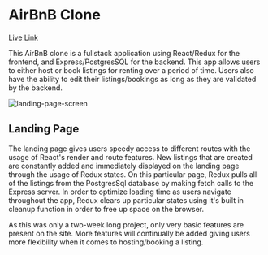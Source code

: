# AirBnB Clone

[Live Link](https://bnb-ground.herokuapp.com/)

This AirBnB clone is a fullstack application using React/Redux for the frontend, and Express/PostgresSQL for the backend. This app allows users to either host or book listings for renting over a period of time. Users also have the ability to edit their listings/bookings as long as they are validated by the backend.

![landing-page-screen](./readme-resources/Screen%20Shot%202022-09-06%20at%208.18.46%20AM.png)

## Landing Page

The landing page gives users speedy access to different routes with the usage of React's render and route features. New listings that are created are constantly added and immediately displayed on the landing page through the usage of Redux states. On this particular page, Redux pulls all of the listings from the PostgresSql database by making fetch calls to the Express server. In order to optimize loading time as users navigate throughout the app, Redux clears up particular states using it's built in cleanup function in order to free up space on the browser.

As this was only a two-week long project, only very basic features are present on the site. More features will continually be added giving users more flexibility when it comes to hosting/booking a listing.
